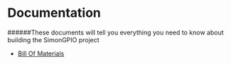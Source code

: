 Documentation
=============

######These documents will tell you everything you need to know about building the SimonGPIO project

- [Bill Of Materials][1]

[1]: https://github.com/FABcamp/SimonGPIO2.0/blob/master/Documentation/Bill%20Of%20Materials.md
